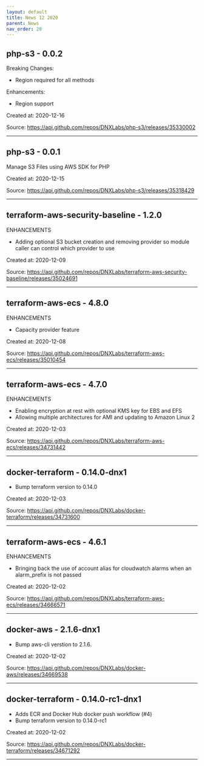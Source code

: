 ```yaml
---
layout: default
title: News 12 2020
parent: News
nav_order: 20
---
```




## php-s3 - 0.0.2
Breaking Changes:
* Region required for all methods

Enhancements:
* Region support

Created at: 2020-12-16

<!-- TODO: Include source link to the version tag -->
Source:  https://api.github.com/repos/DNXLabs/php-s3/releases/35330002

---


## php-s3 - 0.0.1
Manage S3 Files using AWS SDK for PHP

Created at: 2020-12-15

<!-- TODO: Include source link to the version tag -->
Source:  https://api.github.com/repos/DNXLabs/php-s3/releases/35318429

---


## terraform-aws-security-baseline - 1.2.0
ENHANCEMENTS
- Adding optional S3 bucket creation and removing provider so module caller can control which provider to use

Created at: 2020-12-09

<!-- TODO: Include source link to the version tag -->
Source:  https://api.github.com/repos/DNXLabs/terraform-aws-security-baseline/releases/35024691

---


## terraform-aws-ecs - 4.8.0
ENHANCEMENTS

- Capacity provider feature

Created at: 2020-12-08

<!-- TODO: Include source link to the version tag -->
Source:  https://api.github.com/repos/DNXLabs/terraform-aws-ecs/releases/35010454

---


## terraform-aws-ecs - 4.7.0
ENHANCEMENTS
- Enabling encryption at rest with optional KMS key for EBS and EFS
- Allowing multiple architectures for AMI and updating to Amazon Linux 2

Created at: 2020-12-03

<!-- TODO: Include source link to the version tag -->
Source:  https://api.github.com/repos/DNXLabs/terraform-aws-ecs/releases/34731442

---


## docker-terraform - 0.14.0-dnx1
- Bump terraform version to 0.14.0

Created at: 2020-12-03

<!-- TODO: Include source link to the version tag -->
Source:  https://api.github.com/repos/DNXLabs/docker-terraform/releases/34731600

---


## terraform-aws-ecs - 4.6.1
ENHANCEMENTS
- Bringing back the use of account alias for cloudwatch alarms when an alarm_prefix is not passed

Created at: 2020-12-02

<!-- TODO: Include source link to the version tag -->
Source:  https://api.github.com/repos/DNXLabs/terraform-aws-ecs/releases/34666571

---


## docker-aws - 2.1.6-dnx1
- Bump aws-cli verstion to 2.1.6.

Created at: 2020-12-02

<!-- TODO: Include source link to the version tag -->
Source:  https://api.github.com/repos/DNXLabs/docker-aws/releases/34669538

---


## docker-terraform - 0.14.0-rc1-dnx1
- Adds ECR and Docker Hub docker push workflow (#4)
- Bump terraform version to 0.14.0-rc1

Created at: 2020-12-02

<!-- TODO: Include source link to the version tag -->
Source:  https://api.github.com/repos/DNXLabs/docker-terraform/releases/34671292

---


